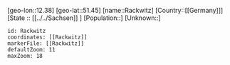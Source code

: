 ﻿---
location: [51.45,12.38]
mapzoom: [7,12] 
mapmarker: city 
type: City
tags:
- geo/City


SpocWebEntityId: 33595
isDeleted: false
confidential: public

---
[geo-lon::12.38]
[geo-lat::51.45]
[name::Rackwitz]
[Country::[[Germany]]]
[State :: [[../../Sachsen]] ]
[Population::]
[Unknown::]


```leaflet
id: Rackwitz
coordinates: [[Rackwitz]]
markerFile: [[Rackwitz]]
defaultZoom: 11 
maxZoom: 18
```
